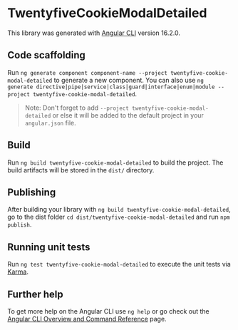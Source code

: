# TwentyfiveCookieModalDetailed

This library was generated with [Angular CLI](https://github.com/angular/angular-cli) version 16.2.0.

## Code scaffolding

Run `ng generate component component-name --project twentyfive-cookie-modal-detailed` to generate a new component. You can also use `ng generate directive|pipe|service|class|guard|interface|enum|module --project twentyfive-cookie-modal-detailed`.
> Note: Don't forget to add `--project twentyfive-cookie-modal-detailed` or else it will be added to the default project in your `angular.json` file. 

## Build

Run `ng build twentyfive-cookie-modal-detailed` to build the project. The build artifacts will be stored in the `dist/` directory.

## Publishing

After building your library with `ng build twentyfive-cookie-modal-detailed`, go to the dist folder `cd dist/twentyfive-cookie-modal-detailed` and run `npm publish`.

## Running unit tests

Run `ng test twentyfive-cookie-modal-detailed` to execute the unit tests via [Karma](https://karma-runner.github.io).

## Further help

To get more help on the Angular CLI use `ng help` or go check out the [Angular CLI Overview and Command Reference](https://angular.io/cli) page.
